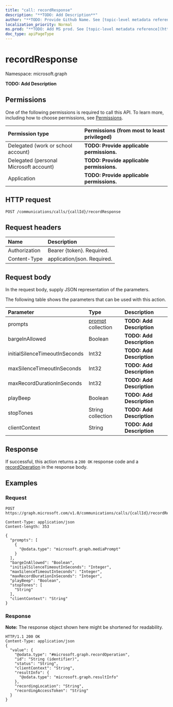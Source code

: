 ```yaml
---
title: "call: recordResponse"
description: "**TODO: Add Description**"
author: "**TODO: Provide Github Name. See [topic-level metadata reference](https://msgo.azurewebsites.net/add/document/guidelines/metadata.html#topic-level-metadata)**"
localization_priority: Normal
ms.prod: "**TODO: Add MS prod. See [topic-level metadata reference](https://msgo.azurewebsites.net/add/document/guidelines/metadata.html#topic-level-metadata)**"
doc_type: apiPageType
---
```


# recordResponse

Namespace: microsoft.graph

**TODO: Add Description**

## Permissions
One of the following permissions is required to call this API. To learn more, including how to choose permissions, see [Permissions](/concepts/permissions-reference.md).

|Permission type|Permissions (from most to least privileged)|
|:---|:---|
|Delegated (work or school account)|**TODO: Provide applicable permissions.**|
|Delegated (personal Microsoft account)|**TODO: Provide applicable permissions.**|
|Application|**TODO: Provide applicable permissions.**|

## HTTP request

<!-- {
  "blockType": "ignored"
}
-->
``` http
POST /communications/calls/{callId}/recordResponse
```

## Request headers
|Name|Description|
|:---|:---|
|Authorization|Bearer {token}. Required.|
|Content-Type|application/json. Required.|

## Request body
In the request body, supply JSON representation of the parameters.

The following table shows the parameters that can be used with this action.

|Parameter|Type|Description|
|:---|:---|:---|
|prompts|[prompt](../resources/prompt.md) collection|**TODO: Add Description**|
|bargeInAllowed|Boolean|**TODO: Add Description**|
|initialSilenceTimeoutInSeconds|Int32|**TODO: Add Description**|
|maxSilenceTimeoutInSeconds|Int32|**TODO: Add Description**|
|maxRecordDurationInSeconds|Int32|**TODO: Add Description**|
|playBeep|Boolean|**TODO: Add Description**|
|stopTones|String collection|**TODO: Add Description**|
|clientContext|String|**TODO: Add Description**|



## Response

If successful, this action returns a `200 OK` response code and a [recordOperation](../resources/recordoperation.md) in the response body.

## Examples

### Request
<!-- {
  "blockType": "request",
  "name": "call_recordresponse"
}
-->
``` http
POST https://graph.microsoft.com/v1.0/communications/calls/{callId}/recordResponse

Content-Type: application/json
Content-length: 353

{
  "prompts": [
    {
      "@odata.type": "microsoft.graph.mediaPrompt"
    }
  ],
  "bargeInAllowed": "Boolean",
  "initialSilenceTimeoutInSeconds": "Integer",
  "maxSilenceTimeoutInSeconds": "Integer",
  "maxRecordDurationInSeconds": "Integer",
  "playBeep": "Boolean",
  "stopTones": [
    "String"
  ],
  "clientContext": "String"
}
```


### Response
**Note:** The response object shown here might be shortened for readability.
<!-- {
  "blockType": "response",
  "truncated": true,
  "@odata.type": "microsoft.graph.recordoperation"
}
-->
``` http
HTTP/1.1 200 OK
Content-Type: application/json
{
  "value": {
    "@odata.type": "#microsoft.graph.recordOperation",
    "id": "String (identifier)",
    "status": "String",
    "clientContext": "String",
    "resultInfo": {
      "@odata.type": "microsoft.graph.resultInfo"
    },
    "recordingLocation": "String",
    "recordingAccessToken": "String"
  }
}
```

